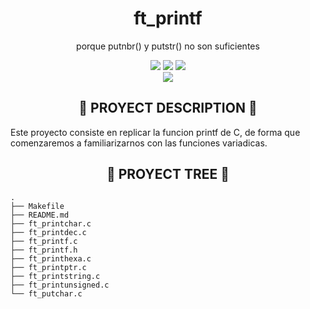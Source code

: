 <div align="center">
	<h1> ft_printf </h1>
	<p>porque putnbr() y putstr() no son suficientes</p>
	<img src="https://img.shields.io/badge/norme-OK-success?style=flat"/>
	<img src="https://img.shields.io/badge/leaks-CLEAR-success?style=flat"/>
	<img src="https://img.shields.io/badge/bonus-not%20done-red?style=flat"/>
  <br />
	<img src="https://img.shields.io/badge/-100%2F100-success?style=flat&logo=42&logoColor=000" />
</div>

<h2 align="center">📜 PROYECT DESCRIPTION 📜</h2>

Este proyecto consiste en replicar la funcion printf de C, de forma que comenzaremos a familiarizarnos con las funciones variadicas. 

<h2 align="center">🌲 PROYECT TREE 🌲</h2>

```
.
├── Makefile
├── README.md
├── ft_printchar.c
├── ft_printdec.c
├── ft_printf.c
├── ft_printf.h
├── ft_printhexa.c
├── ft_printptr.c
├── ft_printstring.c
├── ft_printunsigned.c
└── ft_putchar.c

```
<!--
<h2 align="center">🚶🏻‍♂️ PROYECT ROADMAP 🚶</h2>

<h3 align="center"> [descriptive emoji] LIST HEADER</h3>

*  list content

<h2 align="center">⚙️ PROYECT GENERAL PROCEDURE ⚙️</h2>
-->

